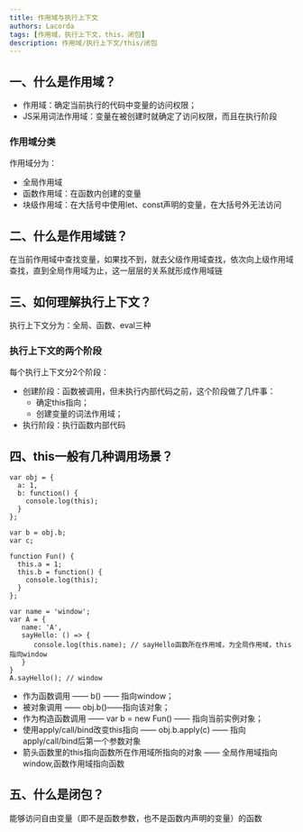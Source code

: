 ```yaml
---
title: 作用域与执行上下文
authors: Lacorda
tags: [作用域，执行上下文，this，闭包]
description: 作用域/执行上下文/this/闭包
---
```


## 一、什么是作用域？
- 作用域：确定当前执行的代码中变量的访问权限；
- JS采用词法作用域：变量在被创建时就确定了访问权限，而且在执行阶段

### 作用域分类
作用域分为：
- 全局作用域
- 函数作用域：在函数内创建的变量
- 块级作用域：在大括号中使用let、const声明的变量，在大括号外无法访问

## 二、什么是作用域链？
在当前作用域中查找变量，如果找不到，就去父级作用域查找，依次向上级作用域查找，直到全局作用域为止，这一层层的关系就形成作用域链

## 三、如何理解执行上下文？
执行上下文分为：全局、函数、eval三种

### 执行上下文的两个阶段

每个执行上下文分2个阶段：
- 创建阶段：函数被调用，但未执行内部代码之前，这个阶段做了几件事：
  - 确定this指向；
  - 创建变量的词法作用域；
- 执行阶段：执行函数内部代码

## 四、this一般有几种调用场景？

```
var obj = {
  a: 1, 
  b: function() { 
    console.log(this); 
  }
}; 

var b = obj.b; 
var c;

function Fun() { 
  this.a = 1; 
  this.b = function() { 
    console.log(this); 
  }
};

var name = 'window'; 
var A = {
   name: 'A',
   sayHello: () => {
      console.log(this.name); // sayHello函数所在作用域，为全局作用域，this指向window
   }
}
A.sayHello(); // window
```



- 作为函数调用 —— b() —— 指向window；
- 被对象调用 —— obj.b()——指向该对象；
- 作为构造函数调用 —— var b = new Fun() —— 指向当前实例对象；
- 使用apply/call/bind改变this指向 —— obj.b.apply(c) —— 指向apply/call/bind后第一个参数对象
- 箭头函数里的this指向函数所在作用域所指向的对象 —— 全局作用域指向window,函数作用域指向函数


## 五、什么是闭包？
能够访问自由变量（即不是函数参数，也不是函数内声明的变量）的函数